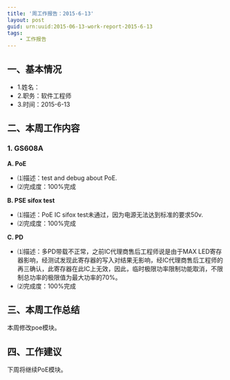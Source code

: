 ```yaml
---
title: '周工作报告：2015-6-13'
layout: post
guid: urn:uuid:2015-06-13-work-report-2015-6-13
tags:
    - 工作报告
---
```


## 一、基本情况

 - 1.姓名：
 - 2.职务：软件工程师
 - 3.时间：2015-6-13

## 二、本周工作内容

### 1. GS608A

**A. PoE**

 - ⑴描述：test and debug about PoE.
 - ⑵完成度：100%完成
 
**B. PSE sifox test**

 - ⑴描述：PoE IC sifox test未通过，因为电源无法达到标准的要求50v.
 - ⑵完成度：100%完成
 
**C. PD**

 - ⑴描述：多PD带载不正常，之前IC代理商售后工程师说是由于MAX LED寄存器影响，经测试发现此寄存器的写入对结果无影响，经IC代理商售后工程师的再三确认，此寄存器在此IC上无效，因此，临时极限功率限制功能取消，不限制总功率的极限值为最大功率的70%。
 - ⑵完成度：100%完成

## 三、本周工作总结

本周修改poe模块。

## 四、工作建议

下周将继续PoE模块。